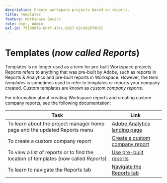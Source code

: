 ```yaml
---
description: Create workspace projects based on reports.
title: Templates
feature: Workspace Basics
role: User, Admin
exl-id: 751399fe-6d4f-47cc-8827-82c992079b52
---
```

# Templates (*now called Reports*)

Templates is no longer used as a term for pre-built Workspace projects. Reports refers to anything that was pre-built by Adobe, such as reports in Reports & Analytics and pre-built reports in Workspace. However, the term *templates* is sometimes used to refer to templates or reports your company created. Custom templates are known as *custom company reports*.

For information about creating Workspace reports and creating custom company reports, see the following documentation:

| Task | Link | 
|---|---| 
|To learn about the project manager home page and the updated Reports menu| [Adobe Analytics landing page](/help/analyze/landing.md) | 
|To create a custom company report | [Create a custom company report](/help/analyze/landing.md#company-report) | 
|To view a list of reports or to find the location of templates (now called *Reports*)|[Use pre-built reports](/help/analyze/analysis-workspace/reports/overview/use-reports.md)|
|To learn to navigate the Reports tab|[Navigate the Reports tab](/help/analyze/landing.md#navigate-reports)|